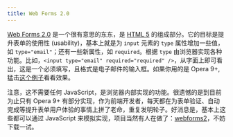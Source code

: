 ```yaml
---
title: Web Forms 2.0
---
```

[Web Forms 2.0][0] 是一个很有意思的东东，是 [HTML 5][1] 的组成部分。它的目标是提升表单的使用性 (usability)，基本上就是为 `input` 元素的 `type` 属性增加一些值，如 `type="email"`；还有一些新属性，如 `required`。根据 `type` 由浏览器实现各种功能。比如，`<input type="email" required="required" />`，从字面上即可看出，这是一个必须填写，且格式是电子邮件的输入框。如果你用的是 Opera 9+, 猛击[这个例子][2]看看效果。

注意，这不需要任何 JavaScript，是浏览器内部实现的功能。很遗憾的是到目前为止只有 Opera 9+ 有部分实现，作为前端开发者，每天都在为表单验证、自动完成等提升表单用户体验的事情上拼了老命，重复发明轮子。好消息是，基本上这些都可以通过 JavaScript 来模拟实现，项目当然有人在做了：[webforms2][3]，不妨下载一试。

[0]: http://www.whatwg.org/specs/web-forms/current-work/
[1]: http://www.whatwg.org/specs/web-apps/current-work/
[2]: http://shwetankdixit.com/testpages/webforms2demo.htm
[3]: http://code.google.com/p/webforms2/